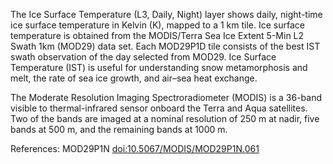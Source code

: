 The Ice Surface Temperature (L3, Daily, Night) layer shows daily, night-time ice surface temperature in Kelvin (K), mapped to a 1 km tile. Ice surface temperature is obtained from the MODIS/Terra Sea Ice Extent 5-Min L2 Swath 1km (MOD29) data set. Each MOD29P1D tile consists of the best IST swath observation of the day selected from MOD29. Ice Surface Temperature (IST) is useful for understanding snow metamorphosis and melt, the rate of sea ice growth, and air–sea heat exchange.

The Moderate Resolution Imaging Spectroradiometer (MODIS) is a 36-band visible to thermal-infrared sensor onboard the Terra and Aqua satellites. Two of the bands are imaged at a nominal resolution of 250 m at nadir, five bands at 500 m, and the remaining bands at 1000 m.

References: MOD29P1N [doi:10.5067/MODIS/MOD29P1N.061](https://doi.org/10.5067/MODIS/MOD29P1N.061)
